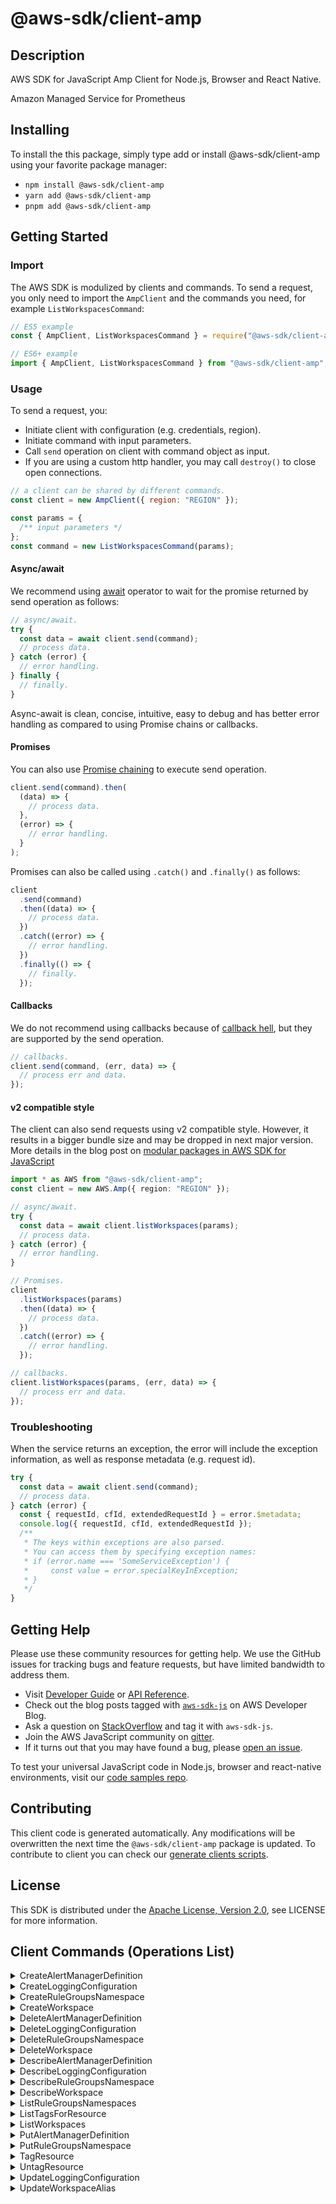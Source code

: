 <!-- generated file, do not edit directly -->

# @aws-sdk/client-amp

## Description

AWS SDK for JavaScript Amp Client for Node.js, Browser and React Native.

Amazon Managed Service for Prometheus

## Installing

To install the this package, simply type add or install @aws-sdk/client-amp
using your favorite package manager:

- `npm install @aws-sdk/client-amp`
- `yarn add @aws-sdk/client-amp`
- `pnpm add @aws-sdk/client-amp`

## Getting Started

### Import

The AWS SDK is modulized by clients and commands.
To send a request, you only need to import the `AmpClient` and
the commands you need, for example `ListWorkspacesCommand`:

```js
// ES5 example
const { AmpClient, ListWorkspacesCommand } = require("@aws-sdk/client-amp");
```

```ts
// ES6+ example
import { AmpClient, ListWorkspacesCommand } from "@aws-sdk/client-amp";
```

### Usage

To send a request, you:

- Initiate client with configuration (e.g. credentials, region).
- Initiate command with input parameters.
- Call `send` operation on client with command object as input.
- If you are using a custom http handler, you may call `destroy()` to close open connections.

```js
// a client can be shared by different commands.
const client = new AmpClient({ region: "REGION" });

const params = {
  /** input parameters */
};
const command = new ListWorkspacesCommand(params);
```

#### Async/await

We recommend using [await](https://developer.mozilla.org/en-US/docs/Web/JavaScript/Reference/Operators/await)
operator to wait for the promise returned by send operation as follows:

```js
// async/await.
try {
  const data = await client.send(command);
  // process data.
} catch (error) {
  // error handling.
} finally {
  // finally.
}
```

Async-await is clean, concise, intuitive, easy to debug and has better error handling
as compared to using Promise chains or callbacks.

#### Promises

You can also use [Promise chaining](https://developer.mozilla.org/en-US/docs/Web/JavaScript/Guide/Using_promises#chaining)
to execute send operation.

```js
client.send(command).then(
  (data) => {
    // process data.
  },
  (error) => {
    // error handling.
  }
);
```

Promises can also be called using `.catch()` and `.finally()` as follows:

```js
client
  .send(command)
  .then((data) => {
    // process data.
  })
  .catch((error) => {
    // error handling.
  })
  .finally(() => {
    // finally.
  });
```

#### Callbacks

We do not recommend using callbacks because of [callback hell](http://callbackhell.com/),
but they are supported by the send operation.

```js
// callbacks.
client.send(command, (err, data) => {
  // process err and data.
});
```

#### v2 compatible style

The client can also send requests using v2 compatible style.
However, it results in a bigger bundle size and may be dropped in next major version. More details in the blog post
on [modular packages in AWS SDK for JavaScript](https://aws.amazon.com/blogs/developer/modular-packages-in-aws-sdk-for-javascript/)

```ts
import * as AWS from "@aws-sdk/client-amp";
const client = new AWS.Amp({ region: "REGION" });

// async/await.
try {
  const data = await client.listWorkspaces(params);
  // process data.
} catch (error) {
  // error handling.
}

// Promises.
client
  .listWorkspaces(params)
  .then((data) => {
    // process data.
  })
  .catch((error) => {
    // error handling.
  });

// callbacks.
client.listWorkspaces(params, (err, data) => {
  // process err and data.
});
```

### Troubleshooting

When the service returns an exception, the error will include the exception information,
as well as response metadata (e.g. request id).

```js
try {
  const data = await client.send(command);
  // process data.
} catch (error) {
  const { requestId, cfId, extendedRequestId } = error.$metadata;
  console.log({ requestId, cfId, extendedRequestId });
  /**
   * The keys within exceptions are also parsed.
   * You can access them by specifying exception names:
   * if (error.name === 'SomeServiceException') {
   *     const value = error.specialKeyInException;
   * }
   */
}
```

## Getting Help

Please use these community resources for getting help.
We use the GitHub issues for tracking bugs and feature requests, but have limited bandwidth to address them.

- Visit [Developer Guide](https://docs.aws.amazon.com/sdk-for-javascript/v3/developer-guide/welcome.html)
  or [API Reference](https://docs.aws.amazon.com/AWSJavaScriptSDK/v3/latest/index.html).
- Check out the blog posts tagged with [`aws-sdk-js`](https://aws.amazon.com/blogs/developer/tag/aws-sdk-js/)
  on AWS Developer Blog.
- Ask a question on [StackOverflow](https://stackoverflow.com/questions/tagged/aws-sdk-js) and tag it with `aws-sdk-js`.
- Join the AWS JavaScript community on [gitter](https://gitter.im/aws/aws-sdk-js-v3).
- If it turns out that you may have found a bug, please [open an issue](https://github.com/aws/aws-sdk-js-v3/issues/new/choose).

To test your universal JavaScript code in Node.js, browser and react-native environments,
visit our [code samples repo](https://github.com/aws-samples/aws-sdk-js-tests).

## Contributing

This client code is generated automatically. Any modifications will be overwritten the next time the `@aws-sdk/client-amp` package is updated.
To contribute to client you can check our [generate clients scripts](https://github.com/aws/aws-sdk-js-v3/tree/main/scripts/generate-clients).

## License

This SDK is distributed under the
[Apache License, Version 2.0](http://www.apache.org/licenses/LICENSE-2.0),
see LICENSE for more information.

## Client Commands (Operations List)

<details>
<summary>
CreateAlertManagerDefinition
</summary>

[Command API Reference](https://docs.aws.amazon.com/AWSJavaScriptSDK/v3/latest/client/amp/command/CreateAlertManagerDefinitionCommand/) / [Input](https://docs.aws.amazon.com/AWSJavaScriptSDK/v3/latest/Package/-aws-sdk-client-amp/Interface/CreateAlertManagerDefinitionCommandInput/) / [Output](https://docs.aws.amazon.com/AWSJavaScriptSDK/v3/latest/Package/-aws-sdk-client-amp/Interface/CreateAlertManagerDefinitionCommandOutput/)

</details>
<details>
<summary>
CreateLoggingConfiguration
</summary>

[Command API Reference](https://docs.aws.amazon.com/AWSJavaScriptSDK/v3/latest/client/amp/command/CreateLoggingConfigurationCommand/) / [Input](https://docs.aws.amazon.com/AWSJavaScriptSDK/v3/latest/Package/-aws-sdk-client-amp/Interface/CreateLoggingConfigurationCommandInput/) / [Output](https://docs.aws.amazon.com/AWSJavaScriptSDK/v3/latest/Package/-aws-sdk-client-amp/Interface/CreateLoggingConfigurationCommandOutput/)

</details>
<details>
<summary>
CreateRuleGroupsNamespace
</summary>

[Command API Reference](https://docs.aws.amazon.com/AWSJavaScriptSDK/v3/latest/client/amp/command/CreateRuleGroupsNamespaceCommand/) / [Input](https://docs.aws.amazon.com/AWSJavaScriptSDK/v3/latest/Package/-aws-sdk-client-amp/Interface/CreateRuleGroupsNamespaceCommandInput/) / [Output](https://docs.aws.amazon.com/AWSJavaScriptSDK/v3/latest/Package/-aws-sdk-client-amp/Interface/CreateRuleGroupsNamespaceCommandOutput/)

</details>
<details>
<summary>
CreateWorkspace
</summary>

[Command API Reference](https://docs.aws.amazon.com/AWSJavaScriptSDK/v3/latest/client/amp/command/CreateWorkspaceCommand/) / [Input](https://docs.aws.amazon.com/AWSJavaScriptSDK/v3/latest/Package/-aws-sdk-client-amp/Interface/CreateWorkspaceCommandInput/) / [Output](https://docs.aws.amazon.com/AWSJavaScriptSDK/v3/latest/Package/-aws-sdk-client-amp/Interface/CreateWorkspaceCommandOutput/)

</details>
<details>
<summary>
DeleteAlertManagerDefinition
</summary>

[Command API Reference](https://docs.aws.amazon.com/AWSJavaScriptSDK/v3/latest/client/amp/command/DeleteAlertManagerDefinitionCommand/) / [Input](https://docs.aws.amazon.com/AWSJavaScriptSDK/v3/latest/Package/-aws-sdk-client-amp/Interface/DeleteAlertManagerDefinitionCommandInput/) / [Output](https://docs.aws.amazon.com/AWSJavaScriptSDK/v3/latest/Package/-aws-sdk-client-amp/Interface/DeleteAlertManagerDefinitionCommandOutput/)

</details>
<details>
<summary>
DeleteLoggingConfiguration
</summary>

[Command API Reference](https://docs.aws.amazon.com/AWSJavaScriptSDK/v3/latest/client/amp/command/DeleteLoggingConfigurationCommand/) / [Input](https://docs.aws.amazon.com/AWSJavaScriptSDK/v3/latest/Package/-aws-sdk-client-amp/Interface/DeleteLoggingConfigurationCommandInput/) / [Output](https://docs.aws.amazon.com/AWSJavaScriptSDK/v3/latest/Package/-aws-sdk-client-amp/Interface/DeleteLoggingConfigurationCommandOutput/)

</details>
<details>
<summary>
DeleteRuleGroupsNamespace
</summary>

[Command API Reference](https://docs.aws.amazon.com/AWSJavaScriptSDK/v3/latest/client/amp/command/DeleteRuleGroupsNamespaceCommand/) / [Input](https://docs.aws.amazon.com/AWSJavaScriptSDK/v3/latest/Package/-aws-sdk-client-amp/Interface/DeleteRuleGroupsNamespaceCommandInput/) / [Output](https://docs.aws.amazon.com/AWSJavaScriptSDK/v3/latest/Package/-aws-sdk-client-amp/Interface/DeleteRuleGroupsNamespaceCommandOutput/)

</details>
<details>
<summary>
DeleteWorkspace
</summary>

[Command API Reference](https://docs.aws.amazon.com/AWSJavaScriptSDK/v3/latest/client/amp/command/DeleteWorkspaceCommand/) / [Input](https://docs.aws.amazon.com/AWSJavaScriptSDK/v3/latest/Package/-aws-sdk-client-amp/Interface/DeleteWorkspaceCommandInput/) / [Output](https://docs.aws.amazon.com/AWSJavaScriptSDK/v3/latest/Package/-aws-sdk-client-amp/Interface/DeleteWorkspaceCommandOutput/)

</details>
<details>
<summary>
DescribeAlertManagerDefinition
</summary>

[Command API Reference](https://docs.aws.amazon.com/AWSJavaScriptSDK/v3/latest/client/amp/command/DescribeAlertManagerDefinitionCommand/) / [Input](https://docs.aws.amazon.com/AWSJavaScriptSDK/v3/latest/Package/-aws-sdk-client-amp/Interface/DescribeAlertManagerDefinitionCommandInput/) / [Output](https://docs.aws.amazon.com/AWSJavaScriptSDK/v3/latest/Package/-aws-sdk-client-amp/Interface/DescribeAlertManagerDefinitionCommandOutput/)

</details>
<details>
<summary>
DescribeLoggingConfiguration
</summary>

[Command API Reference](https://docs.aws.amazon.com/AWSJavaScriptSDK/v3/latest/client/amp/command/DescribeLoggingConfigurationCommand/) / [Input](https://docs.aws.amazon.com/AWSJavaScriptSDK/v3/latest/Package/-aws-sdk-client-amp/Interface/DescribeLoggingConfigurationCommandInput/) / [Output](https://docs.aws.amazon.com/AWSJavaScriptSDK/v3/latest/Package/-aws-sdk-client-amp/Interface/DescribeLoggingConfigurationCommandOutput/)

</details>
<details>
<summary>
DescribeRuleGroupsNamespace
</summary>

[Command API Reference](https://docs.aws.amazon.com/AWSJavaScriptSDK/v3/latest/client/amp/command/DescribeRuleGroupsNamespaceCommand/) / [Input](https://docs.aws.amazon.com/AWSJavaScriptSDK/v3/latest/Package/-aws-sdk-client-amp/Interface/DescribeRuleGroupsNamespaceCommandInput/) / [Output](https://docs.aws.amazon.com/AWSJavaScriptSDK/v3/latest/Package/-aws-sdk-client-amp/Interface/DescribeRuleGroupsNamespaceCommandOutput/)

</details>
<details>
<summary>
DescribeWorkspace
</summary>

[Command API Reference](https://docs.aws.amazon.com/AWSJavaScriptSDK/v3/latest/client/amp/command/DescribeWorkspaceCommand/) / [Input](https://docs.aws.amazon.com/AWSJavaScriptSDK/v3/latest/Package/-aws-sdk-client-amp/Interface/DescribeWorkspaceCommandInput/) / [Output](https://docs.aws.amazon.com/AWSJavaScriptSDK/v3/latest/Package/-aws-sdk-client-amp/Interface/DescribeWorkspaceCommandOutput/)

</details>
<details>
<summary>
ListRuleGroupsNamespaces
</summary>

[Command API Reference](https://docs.aws.amazon.com/AWSJavaScriptSDK/v3/latest/client/amp/command/ListRuleGroupsNamespacesCommand/) / [Input](https://docs.aws.amazon.com/AWSJavaScriptSDK/v3/latest/Package/-aws-sdk-client-amp/Interface/ListRuleGroupsNamespacesCommandInput/) / [Output](https://docs.aws.amazon.com/AWSJavaScriptSDK/v3/latest/Package/-aws-sdk-client-amp/Interface/ListRuleGroupsNamespacesCommandOutput/)

</details>
<details>
<summary>
ListTagsForResource
</summary>

[Command API Reference](https://docs.aws.amazon.com/AWSJavaScriptSDK/v3/latest/client/amp/command/ListTagsForResourceCommand/) / [Input](https://docs.aws.amazon.com/AWSJavaScriptSDK/v3/latest/Package/-aws-sdk-client-amp/Interface/ListTagsForResourceCommandInput/) / [Output](https://docs.aws.amazon.com/AWSJavaScriptSDK/v3/latest/Package/-aws-sdk-client-amp/Interface/ListTagsForResourceCommandOutput/)

</details>
<details>
<summary>
ListWorkspaces
</summary>

[Command API Reference](https://docs.aws.amazon.com/AWSJavaScriptSDK/v3/latest/client/amp/command/ListWorkspacesCommand/) / [Input](https://docs.aws.amazon.com/AWSJavaScriptSDK/v3/latest/Package/-aws-sdk-client-amp/Interface/ListWorkspacesCommandInput/) / [Output](https://docs.aws.amazon.com/AWSJavaScriptSDK/v3/latest/Package/-aws-sdk-client-amp/Interface/ListWorkspacesCommandOutput/)

</details>
<details>
<summary>
PutAlertManagerDefinition
</summary>

[Command API Reference](https://docs.aws.amazon.com/AWSJavaScriptSDK/v3/latest/client/amp/command/PutAlertManagerDefinitionCommand/) / [Input](https://docs.aws.amazon.com/AWSJavaScriptSDK/v3/latest/Package/-aws-sdk-client-amp/Interface/PutAlertManagerDefinitionCommandInput/) / [Output](https://docs.aws.amazon.com/AWSJavaScriptSDK/v3/latest/Package/-aws-sdk-client-amp/Interface/PutAlertManagerDefinitionCommandOutput/)

</details>
<details>
<summary>
PutRuleGroupsNamespace
</summary>

[Command API Reference](https://docs.aws.amazon.com/AWSJavaScriptSDK/v3/latest/client/amp/command/PutRuleGroupsNamespaceCommand/) / [Input](https://docs.aws.amazon.com/AWSJavaScriptSDK/v3/latest/Package/-aws-sdk-client-amp/Interface/PutRuleGroupsNamespaceCommandInput/) / [Output](https://docs.aws.amazon.com/AWSJavaScriptSDK/v3/latest/Package/-aws-sdk-client-amp/Interface/PutRuleGroupsNamespaceCommandOutput/)

</details>
<details>
<summary>
TagResource
</summary>

[Command API Reference](https://docs.aws.amazon.com/AWSJavaScriptSDK/v3/latest/client/amp/command/TagResourceCommand/) / [Input](https://docs.aws.amazon.com/AWSJavaScriptSDK/v3/latest/Package/-aws-sdk-client-amp/Interface/TagResourceCommandInput/) / [Output](https://docs.aws.amazon.com/AWSJavaScriptSDK/v3/latest/Package/-aws-sdk-client-amp/Interface/TagResourceCommandOutput/)

</details>
<details>
<summary>
UntagResource
</summary>

[Command API Reference](https://docs.aws.amazon.com/AWSJavaScriptSDK/v3/latest/client/amp/command/UntagResourceCommand/) / [Input](https://docs.aws.amazon.com/AWSJavaScriptSDK/v3/latest/Package/-aws-sdk-client-amp/Interface/UntagResourceCommandInput/) / [Output](https://docs.aws.amazon.com/AWSJavaScriptSDK/v3/latest/Package/-aws-sdk-client-amp/Interface/UntagResourceCommandOutput/)

</details>
<details>
<summary>
UpdateLoggingConfiguration
</summary>

[Command API Reference](https://docs.aws.amazon.com/AWSJavaScriptSDK/v3/latest/client/amp/command/UpdateLoggingConfigurationCommand/) / [Input](https://docs.aws.amazon.com/AWSJavaScriptSDK/v3/latest/Package/-aws-sdk-client-amp/Interface/UpdateLoggingConfigurationCommandInput/) / [Output](https://docs.aws.amazon.com/AWSJavaScriptSDK/v3/latest/Package/-aws-sdk-client-amp/Interface/UpdateLoggingConfigurationCommandOutput/)

</details>
<details>
<summary>
UpdateWorkspaceAlias
</summary>

[Command API Reference](https://docs.aws.amazon.com/AWSJavaScriptSDK/v3/latest/client/amp/command/UpdateWorkspaceAliasCommand/) / [Input](https://docs.aws.amazon.com/AWSJavaScriptSDK/v3/latest/Package/-aws-sdk-client-amp/Interface/UpdateWorkspaceAliasCommandInput/) / [Output](https://docs.aws.amazon.com/AWSJavaScriptSDK/v3/latest/Package/-aws-sdk-client-amp/Interface/UpdateWorkspaceAliasCommandOutput/)

</details>

